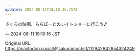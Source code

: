 ```yaml
---
updated: 2024-08-11T10:10:16.757Z
---
```


<p>さくらの映画、ららぽーとのレイトショーに行こう♪</p>

&mdash; 2024-08-11 19:10:16 JST

Original URL: https://mastodon.social/@sakuramochi0/112942842954324249
